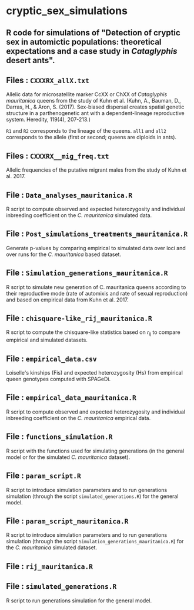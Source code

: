 # cryptic_sex_simulations
R code for simulations of "Detection of cryptic sex in automictic populations: theoretical expectations and a case study in *Cataglyphis* desert ants".
---------------------------------------------------
## Files : ` CXXXRX_allX.txt `

Allelic data for microsatellite marker CcXX or ChXX of *Cataglyphis mauritanica* queens from the study of Kuhn et al. (Kuhn, A., Bauman, D., Darras, H., & Aron, S. (2017). Sex-biased dispersal creates spatial genetic structure in a parthenogenetic ant with a dependent-lineage reproductive system. Heredity, 119(4), 207-213.)

`R1` and `R2` corresponds to the lineage of the queens. `all1` and `all2` corresponds to the allele (first or second; queens are diploids in ants).

## Files : ` CXXXRX__mig_freq.txt `

Allelic frequencies of the putative migrant males from the study of Kuhn et al. 2017.

## File : ` Data_analyses_mauritanica.R `

R script to compute observed and expected heterozygosity and individual inbreeding coefficient on the *C. mauritanica* simulated data.

## File : ` Post_simulations_treatments_mauritanica.R `

Generate p-values by comparing empirical to simulated data over loci and over runs for the *C. mauritanica* based dataset.

## File : ` Simulation_generations_mauritanica.R `

R script to simulate new generation of C. mauritanica queens according to their reproductive mode (rate of automixis and rate of sexual reproduction) and based on empirical data from Kuhn et al. 2017.

## File : ` chisquare-like_rij_mauritanica.R `

R script to compute the chisquare-like statistics based on *r*<sub>ij</sub> to compare empirical and simulated datasets.

## File : ` empirical_data.csv `

Loiselle's kinships (Fis) and expected heterozygosity (Hs) from empirical queen genotypes computed with SPAGeDi.

## File : ` empirical_data_mauritanica.R `

R script to compute observed and expected heterozygosity and individual inbreeding coefficient on the *C. mauritanica* empirical data.

## File : ` functions_simulation.R `

R script with the functions used for simulating generations (in the general model or for the simulated *C. mauritanica* dataset).

## File : ` param_script.R `

R script to introduce simulation parameters and to run generations simulation (through the script `simulated_generations.R`) for the general model.

## File : ` param_script_mauritanica.R `

R script to introduce simulation parameters and to run generations simulation (through the script ` Simulation_generations_mauritanica.R `) for the *C. mauritanica* simulated dataset.

## File : ` rij_mauritanica.R `

## File : ` simulated_generations.R `

R script to run generations simulation for the general model.
